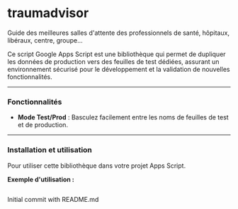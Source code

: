 # traumadvisor
Guide des meilleures salles d'attente des professionnels de santé, hôpitaux, libéraux, centre, groupe... 


Ce script Google Apps Script est une bibliothèque qui permet de dupliquer les données de production vers des feuilles de test dédiées, assurant un environnement sécurisé pour le développement et la validation de nouvelles fonctionnalités.

---

### Fonctionnalités

* **Mode Test/Prod** : Basculez facilement entre les noms de feuilles de test et de production.

---

### Installation et utilisation

Pour utiliser cette bibliothèque dans votre projet Apps Script.

**Exemple d'utilisation :**


```javascript

```
Initial commit with README.md
